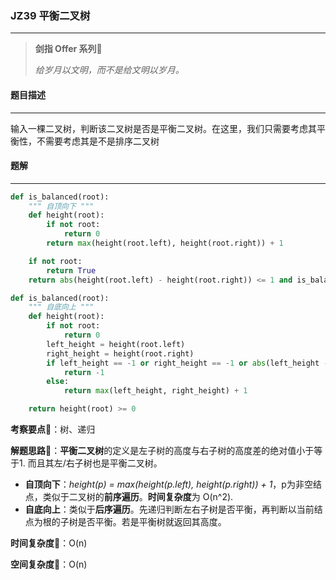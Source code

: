 ### JZ39 平衡二叉树

---



> **剑指 Offer 系列**🌟
>
> *给岁月以文明，而不是给文明以岁月。*



#### 题目描述

---

输入一棵二叉树，判断该二叉树是否是平衡二叉树。在这里，我们只需要考虑其平衡性，不需要考虑其是不是排序二叉树



#### 题解

---

```python
def is_balanced(root):
    """ 自顶向下 """
    def height(root):
        if not root:
            return 0
        return max(height(root.left), height(root.right)) + 1

    if not root:
        return True
    return abs(height(root.left) - height(root.right)) <= 1 and is_balanced(root.left) and is_balanced(root.right)
```



```python
def is_balanced(root):
    """ 自底向上 """
    def height(root):
        if not root:
            return 0
        left_height = height(root.left)
        right_height = height(root.right)
        if left_height == -1 or right_height == -1 or abs(left_height - right_height) > 1:
            return -1
        else:
            return max(left_height, right_height) + 1

    return height(root) >= 0
```



**考察要点**🍥：树、递归

**解题思路**🍬：**平衡二叉树**的定义是左子树的高度与右子树的高度差的绝对值小于等于1. 而且其左/右子树也是平衡二叉树。

- **自顶向下**：*height(p) = max(height(p.left), height(p.right)) + 1*，p为非空结点，类似于二叉树的**前序遍历**。**时间复杂度**为 O(n^2).
- **自底向上**：类似于**后序遍历**。先递归判断左右子树是否平衡，再判断以当前结点为根的子树是否平衡。若是平衡树就返回其高度。



**时间复杂度**🍉：O(n)

**空间复杂度**🍭：O(n)

